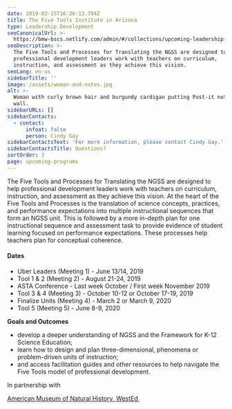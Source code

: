 ```yaml
---
date: 2019-03-15T16:26:13.794Z
title: The Five Tools Institute in Arizona
type: Leadership Development
seoCanonicalUrl: >-
  https://bmw-bscs.netlify.com/admin/#/collections/upcoming-leadership-development/the-five-tools-institute-in-arizona
seoDescription: >-
  The Five Tools and Processes for Translating the NGSS are designed to help
  professional development leaders work with teachers on curriculum,
  instruction, and assessment as they achieve this vision. 
seoLang: en-us
sidebarTitle: ''
image: /assets/woman-and-notes.jpg
alt: >-
  Woman with curly brown hair and burgundy cardigan putting Post-it notes on
  wall.
sidebarURLs: []
sidebarContacts:
  - contact:
      infoat: false
      person: Cindy Gay
sidebarContactsText: 'For more information, please contact Cindy Gay.'
sidebarContactsTitle: Questions?
sortOrder: 3
page: upcoming-programs
---
```

The Five Tools and Processes for Translating the NGSS are designed to help professional development leaders work with teachers on curriculum, instruction, and assessment as they achieve this vision. At the heart of the Five Tools and Processes is the translation of science concepts, practices, and performance expectations into multiple instructional sequences that form an NGSS unit. This is followed by a more in-depth plan for one instructional sequence and assessment task to provide evidence of student learning focused on performance expectations. These processes help teachers plan for conceptual coherence.

#### Dates

* Uber Leaders (Meeting 1) - June 13/14, 2019
* Tool 1 & 2 (Meeting 2) - August 21-24, 2019
* ASTA Conference - Last week October / First week November 2019
* Tool 3 & 4 (Meeting 3) - October 10-12 or October 17-19, 2019
* Finalize Units (Meeting 4) - March 2 or  March 9, 2020
* Tool 5 (Meeting 5) - June 8-9, 2020

**Goals and Outcomes**

* develop a deeper understanding of NGSS and the Framework for K-12 Science Education;
* learn how to design and plan three-dimensional, phenomena or problem-driven units of instruction;
* and access facilitation guides and other resources to help navigate the Five Tools model of professional development.

<div style={{ fontSize: '1.8rem', marginBottom: '3rem', marginTop: '3rem' }}><p>In partnership with</p></div>

<div className="d-flex justify-content-md-center">
  <a className="p-2 mr-4" href="https://www.amnh.org/" target="_blank" rel="noopener noreferrer">
    American Museum of Natural History&nbsp;<sup><i style="font-size: .65rem;" class="fas fa-external-link-alt"></i></sup>
  </a>

  <a className="p-2 ml-4" href="https://www.wested.org/" target="_blank" rel="noopener noreferrer">
    WestEd&nbsp;<sup><i style="font-size: .65rem;" class="fas fa-external-link-alt"></i></sup>
  </a>
</div>
